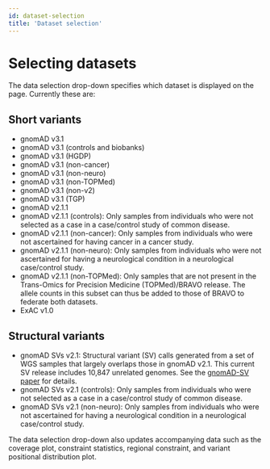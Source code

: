 ```yaml
---
id: dataset-selection
title: 'Dataset selection'
---
```


# Selecting datasets

The data selection drop-down specifies which dataset is displayed on the page. Currently these are:

## Short variants

+ gnomAD v3.1
+ gnomAD v3.1 (controls and biobanks)
+ gnomAD v3.1 (HGDP)
+ gnomAD v3.1 (non-cancer)
+ gnomAD v3.1 (non-neuro)
+ gnomAD v3.1 (non-TOPMed)
+ gnomAD v3.1 (non-v2)
+ gnomAD v3.1 (TGP)
+ gnomAD v2.1.1
+ gnomAD v2.1.1 (controls): Only samples from individuals who were not selected as a case in a case/control study of common disease.
+ gnomAD v2.1.1 (non-cancer): Only samples from individuals who were not ascertained for having cancer in a cancer study.
+ gnomAD v2.1.1 (non-neuro): Only samples from individuals who were not ascertained for having a neurological condition in a neurological case/control study.
+ gnomAD v2.1.1 (non-TOPMed): Only samples that are not present in the Trans-Omics for Precision Medicine (TOPMed)/BRAVO release. The allele counts in this subset can thus be added to those of BRAVO to federate both datasets.
+ ExAC v1.0

## Structural variants

+ gnomAD SVs v2.1: Structural variant (SV) calls generated from a set of WGS samples that largely overlaps those in gnomAD v2.1. This current SV release includes 10,847 unrelated genomes. See the [gnomAD-SV paper](https://broad.io/gnomad_sv) for details.
+ gnomAD SVs v2.1 (controls): Only samples from individuals who were not selected as a case in a case/control study of common disease.
+ gnomAD SVs v2.1 (non-neuro): Only samples from individuals who were not ascertained for having a neurological condition in a neurological case/control study.

The data selection drop-down also updates accompanying data such as the coverage plot, constraint statistics, regional constraint, and variant positional distribution plot.
